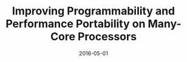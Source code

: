 ---
title: "Improving Programmability and Performance Portability on Many-Core Processors"
collection: talks
type: "Invited Talk"
permalink: /talks/2016/DFGColloquium
venue: "Colloquium of candidates nominated for the prize for best dissertation awarded by the German Informatics Society, Schloss Dagstuhl"
date: 2016-05-01
location: " Wadern, Germany"
slideurl: '/files/talks/2016/Dagstuhl-2016.pdf'
---